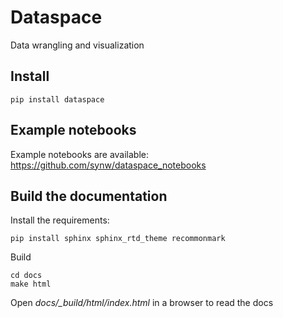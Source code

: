 # Dataspace

Data wrangling and visualization

## Install

```
pip install dataspace
```

## Example notebooks

Example notebooks are available: https://github.com/synw/dataspace_notebooks

## Build the documentation

Install the requirements:

```
pip install sphinx sphinx_rtd_theme recommonmark
```

Build

```
cd docs
make html
```

Open *docs/_build/html/index.html* in a browser to read the docs